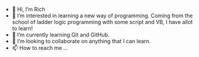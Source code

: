 - 👋 Hi, I’m Rich
- 👀 I’m interested in learning a new way of programming.  Coming from the school of ladder logic programming with some script and VB, I have allot to learn!
- 🌱 I’m currently learning Git and GitHub.
- 💞️ I’m looking to collaborate on anything that I can learn.
- 📫 How to reach me ...

<!---
RichO-BWDG/RichO-BWDG is a ✨ special ✨ repository because its `README.md` (this file) appears on your GitHub profile.
You can click the Preview link to take a look at your changes.
--->
